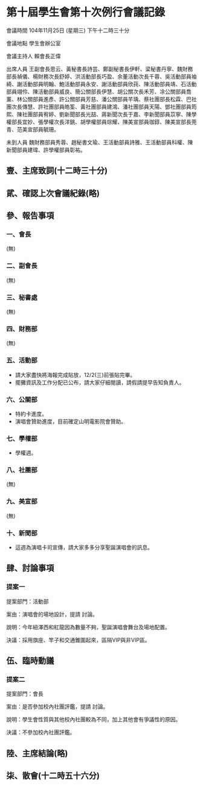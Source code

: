 第十屆學生會第十次例行會議記錄
===

會議時間	104年11月25日 (星期三) 下午十二時三十分

會議地點	學生會辦公室

會議主持人	賴會長正偉

出席人員	王副會長思云、黃秘書長詩芸、鄭副秘書長伊軒、梁秘書丹寧、魏財務部長禎儀、楊財務次長舒婷、洪活動部長巧盈、余董活動次長千蓉、吳活動部員袖綺、謝活動部員明翰、鮑活動部員永安、謝活動部員欣莼、陳活動部員靖、石活動部員翊伶、陳活動部員威良、簡公關部長伊慧、胡公關次長禾芳、凃公關部員喬薰、林公關部員進彥、許公關部員芳慈、潘公關部員芊瑀、蔡社團部長松霖、巴社團次長傳慧、許社團部員皓筌、黃社團部員建鴻、潘社團部員天陽、鄧社團部員筠熙、陳社團部員宥婷、劉新聞部長光喆、蔣新聞次長于嘉、李新聞部員苡寧、陳學權部長宜妙、張學權次長洋銚、胡學權部員琮耀、陳美宣部員珈錞、陳美宣部長莞青、范美宣部員毓珊。

未到人員	魏財務部員秀蓉、趙秘書文瑜、王活動部員詩雅、王活動部員科權、陳新聞部員建瑋、許學權部員彰祐。

## 壹、主席致詞(十二時三十分)
## 貮、確認上次會議紀錄(略)
## 參、報告事項

### 一、會長

(無)

### 二、副會長

(無)

### 三、秘書處

(無)

### 四、財務部 

(無)

### 五、活動部

- 請大家盡快將海報完成貼放，12/2(三)前張貼完畢。
- 擺攤資訊及工作分配已公布，請大家仔細閱讀，請假請提早告知負責人。

### 六、公關部

- 特約卡進度。
- 演唱會贊助進度，目前確定山明電影院會贊助。

### 七、學權部

- 學權週。

### 八、社團部 
(無)

### 九、美宣部
(無)

### 十、新聞部

- 這週為演唱卡司宣傳，請大家多多分享聖誕演唱會的訊息。

## 肆、討論事項
### 提案一

提案部門：活動部

案由：演唱會的場地設計，提請 討論。

說明：今年紐澤西和紅龍因為數量不夠，聖誕演唱會舞台及場地配置。

決議：採用旗座、竿子和交通錐圍起來，區隔VIP與非VIP區。

## 伍、臨時動議
### 提案二
提案部門：會長

案由：是否參加校內社團評鑑，提請 討論。

說明：學生會性質與其他校內社團較為不同，加上其他會有爭議性的原因。

決議：不參加校內社團評鑑。

## 陸、主席結論(略)
## 柒、散會(十二時五十六分)
